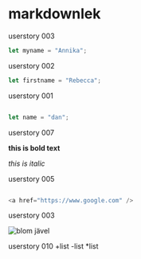 # markdownlek

userstory 003
```javascript
let myname = "Annika";
```

userstory 002
```javascript
let firstname = "Rebecca";
```

userstory 001
```javascript

let name = "dan";

```
userstory 007

**this is bold text**

*this is italic*

userstory 005


```javascript

<a href="https://www.google.com" />

```

userstory 003

<img src="https://staging.dinodlarvan.hemsida.eu/wp-content/uploads/2019/04/Rosenskära-Gazebo-Red-elson-Garden.jpg " alt="blom jävel " />

userstory 010
+list
-list
*list

